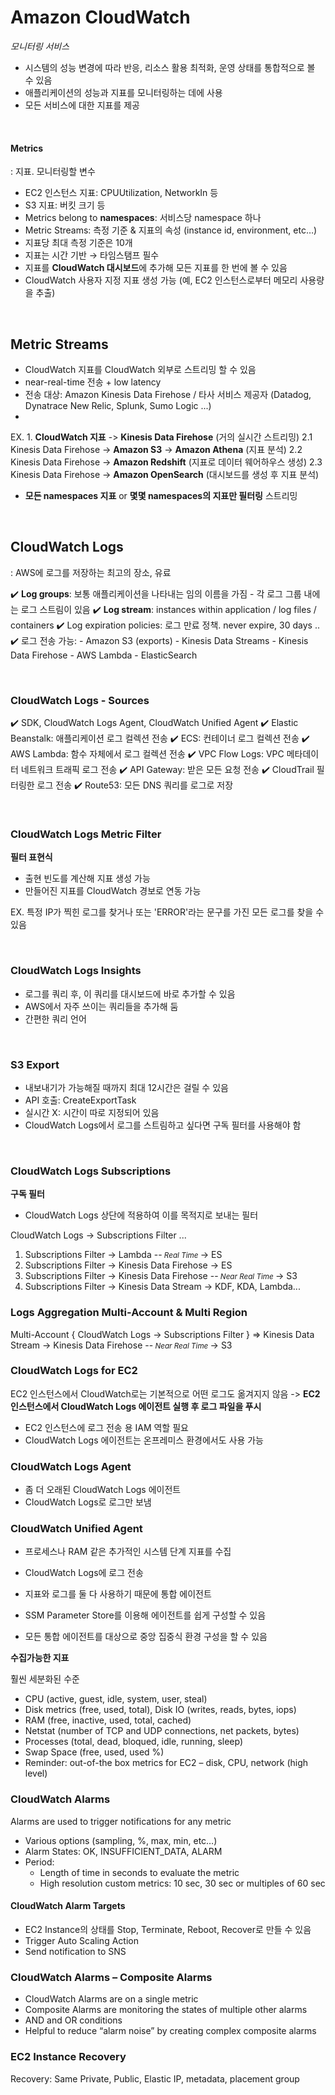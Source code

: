 # Amazon CloudWatch

*모니터링 서비스*

- 시스템의 성능 변경에 따라 반응, 리소스 활용 최적화, 운영 상태를 통합적으로 볼 수 있음
- 애플리케이션의 성능과 지표를 모니터링하는 데에 사용
- 모든 서비스에 대한 지표를 제공

<br/>

#### **Metrics**
: 지표. 모니터링할 변수
  - EC2 인스턴스 지표: CPUUtilization, NetworkIn 등
  - S3 지표: 버킷 크기 등
- Metrics belong to **namespaces**: 서비스당 namespace 하나
- Metric Streams: 측정 기준 & 지표의 속성 (instance id, environment, etc…)
- 지표당 최대 측정 기준은 10개
- 지표는 시간 기반 → 타임스탬프 필수
- 지표를 **CloudWatch 대시보드**에 추가해 모든 지표를 한 번에 볼 수 있음
- CloudWatch 사용자 지정 지표 생성 가능 (예, EC2 인스턴스로부터 메모리 사용량을 추출)

<br/>

## Metric Streams
- CloudWatch 지표를 CloudWatch 외부로 스트리밍 할 수 있음
- near-real-time 전송 + low latency
- 전송 대상: Amazon Kinesis Data Firehose / 타사 서비스 제공자 (Datadog, Dynatrace New Relic, Splunk, Sumo Logic ...)
- 

EX. 
1\. **CloudWatch 지표** ->  **Kinesis Data Firehose** (거의 실시간 스트리밍)
2.1 Kinesis Data Firehose -> **Amazon S3** -> **Amazon Athena** (지표 분석)
2.2 Kinesis Data Firehose -> **Amazon Redshift** (지표로 데이터 웨어하우스 생성)
2.3 Kinesis Data Firehose -> **Amazon OpenSearch** (대시보드를 생성 후 지표 분석)

- **모든 namespaces 지표** or **몇몇 namespaces의 지표만 필터링** 스트리밍

<br/>

## CloudWatch Logs
: AWS에 로그를 저장하는 최고의 장소, 유료

✔️ **Log groups**: 보통 애플리케이션을 나타내는 임의 이름을 가짐
    - 각 로그 그룹 내에는 로그 스트림이 있음
✔️ **Log stream**: instances within application / log files / containers
✔️ Log expiration policies: 로그 만료 정책. never expire, 30 days ..
✔️ 로그 전송 가능:
    - Amazon S3 (exports)
    - Kinesis Data Streams
    - Kinesis Data Firehose
    - AWS Lambda
    - ElasticSearch

<br/>

### CloudWatch Logs - Sources

✔️ SDK, CloudWatch Logs Agent, CloudWatch Unified Agent
✔️ Elastic Beanstalk: 애플리케이션 로그 컬렉션 전송
✔️ ECS: 컨테이너 로그 컬렉션 전송
✔️ AWS Lambda: 함수 자체에서 로그 컬렉션 전송
✔️ VPC Flow Logs: VPC 메타데이터 네트워크 트래픽 로그 전송
✔️ API Gateway: 받은 모든 요청 전송
✔️ CloudTrail 필터링한 로그 전송
✔️ Route53: 모든 DNS 쿼리를 로그로 저장

<br/>

### CloudWatch Logs Metric Filter
**필터 표현식**

- 출현 빈도를 계산해 지표 생성 가능
- 만들어진 지표를 CloudWatch 경보로 연동 가능


EX. 특정 IP가 찍힌 로그를 찾거나 또는 'ERROR'라는 문구를 가진 모든 로그를 찾을 수 있음

<br/>

### CloudWatch Logs Insights

- 로그를 쿼리 후, 이 쿼리를 대시보드에 바로 추가할 수 있음
- AWS에서 자주 쓰이는 쿼리들을 추가해 둠
- 간편한 쿼리 언어

<br/>

### S3 Export

- 내보내기가 가능해질 때까지 최대 12시간은 걸릴 수 있음
- API 호출: CreateExportTask
- 실시간 X: 시간이 따로 지정되어 있음
- CloudWatch Logs에서 로그를 스트림하고 싶다면 구독 필터를 사용해야 함

<br/>

### CloudWatch Logs Subscriptions
**구독 필터**

- CloudWatch Logs 상단에 적용하여 이를 목적지로 보내는 필터

CloudWatch Logs → Subscriptions Filter ...

1. Subscriptions Filter → Lambda --<small> <i>Real Time</i> </small>→ ES
2. Subscriptions Filter → Kinesis Data Firehose → ES
3. Subscriptions Filter → Kinesis Data Firehose --<small> <i>Near Real Time</i> </small>→ S3
4. Subscriptions Filter → Kinesis Data Stream → KDF, KDA, Lambda...

### Logs Aggregation Multi-Account & Multi Region

Multi-Account { CloudWatch Logs → Subscriptions Filter } => Kinesis Data Stream → Kinesis Data Firehose --<small> <i>Near Real Time</i> </small>→ S3

### CloudWatch Logs for EC2

EC2 인스턴스에서 CloudWatch로는 기본적으로 어떤 로그도 옮겨지지 않음
-> **EC2 인스턴스에서 CloudWatch Logs 에이전트 실행 후 로그 파일을 푸시**
- EC2 인스턴스에 로그 전송 용 IAM 역할 필요
- CloudWatch Logs 에이전트는 온프레미스 환경에서도 사용 가능

### CloudWatch Logs Agent

- 좀 더 오래된 CloudWatch Logs 에이전트
- CloudWatch Logs로 로그만 보냄

### CloudWatch Unified Agent

- 프로세스나 RAM 같은 추가적인 시스템 단계 지표를 수집
- CloudWatch Logs에 로그 전송
- 지표와 로그를 둘 다 사용하기 때문에 통합 에이전트

- SSM Parameter Store를 이용해 에이전트를 쉽게 구성할 수 있음
- 모든 통합 에이전트를 대상으로 중앙 집중식 환경 구성을 할 수 있음

**수집가능한 지표**

훨씬 세분화된 수준
- CPU (active, guest, idle, system, user, steal)
- Disk metrics (free, used, total), Disk IO (writes, reads, bytes, iops)
- RAM (free, inactive, used, total, cached)
- Netstat (number of TCP and UDP connections, net packets, bytes)
- Processes (total, dead, bloqued, idle, running, sleep)
- Swap Space (free, used, used %)
- Reminder: out-of-the box metrics for EC2 – disk, CPU, network (high level)


### CloudWatch Alarms

Alarms are used to trigger notifications for any metric
- Various options (sampling, %, max, min, etc…)
- Alarm States: OK, INSUFFICIENT_DATA, ALARM
- Period:
  - Length of time in seconds to evaluate the metric
  - High resolution custom metrics: 10 sec, 30 sec or multiples of 60 sec

#### CloudWatch Alarm Targets

- EC2 Instance의 상태를 Stop, Terminate, Reboot, Recover로 만들 수 있음
- Trigger Auto Scaling Action
- Send notification to SNS

### CloudWatch Alarms – Composite Alarms

- CloudWatch Alarms are on a single metric
- Composite Alarms are monitoring the states of multiple other alarms
- AND and OR conditions
- Helpful to reduce “alarm noise” by creating complex composite alarms

### EC2 Instance Recovery

Recovery: Same Private, Public, Elastic IP, metadata, placement group

